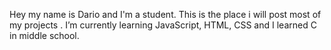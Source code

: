 Hey my name is Dario and I'm a student.
This is the place i will post most of my projects .
I’m currently learning JavaScript, HTML, CSS and I learned C in middle school.

